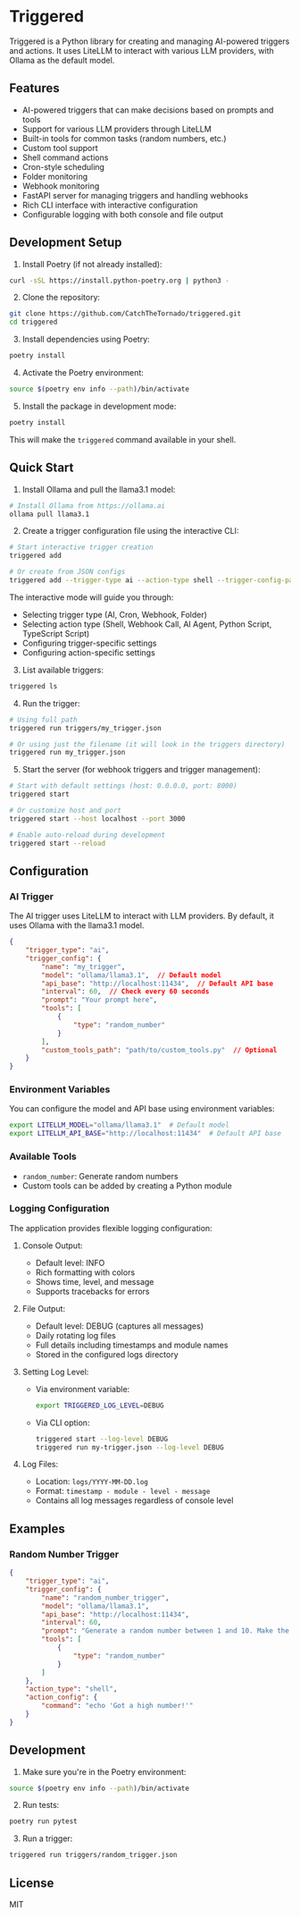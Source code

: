 # Triggered

Triggered is a Python library for creating and managing AI-powered triggers and actions. It uses LiteLLM to interact with various LLM providers, with Ollama as the default model.

## Features

- AI-powered triggers that can make decisions based on prompts and tools
- Support for various LLM providers through LiteLLM
- Built-in tools for common tasks (random numbers, etc.)
- Custom tool support
- Shell command actions
- Cron-style scheduling
- Folder monitoring
- Webhook monitoring
- FastAPI server for managing triggers and handling webhooks
- Rich CLI interface with interactive configuration
- Configurable logging with both console and file output

## Development Setup

1. Install Poetry (if not already installed):
```bash
curl -sSL https://install.python-poetry.org | python3 -
```

2. Clone the repository:
```bash
git clone https://github.com/CatchTheTornado/triggered.git
cd triggered
```

3. Install dependencies using Poetry:
```bash
poetry install
```

4. Activate the Poetry environment:
```bash
source $(poetry env info --path)/bin/activate
```

5. Install the package in development mode:
```bash
poetry install
```

This will make the `triggered` command available in your shell.

## Quick Start

1. Install Ollama and pull the llama3.1 model:
```bash
# Install Ollama from https://ollama.ai
ollama pull llama3.1
```

2. Create a trigger configuration file using the interactive CLI:
```bash
# Start interactive trigger creation
triggered add

# Or create from JSON configs
triggered add --trigger-type ai --action-type shell --trigger-config-path trigger.json --action-config-path action.json
```

The interactive mode will guide you through:
- Selecting trigger type (AI, Cron, Webhook, Folder)
- Selecting action type (Shell, Webhook Call, AI Agent, Python Script, TypeScript Script)
- Configuring trigger-specific settings
- Configuring action-specific settings

3. List available triggers:
```bash
triggered ls
```

4. Run the trigger:
```bash
# Using full path
triggered run triggers/my_trigger.json

# Or using just the filename (it will look in the triggers directory)
triggered run my_trigger.json
```

5. Start the server (for webhook triggers and trigger management):
```bash
# Start with default settings (host: 0.0.0.0, port: 8000)
triggered start

# Or customize host and port
triggered start --host localhost --port 3000

# Enable auto-reload during development
triggered start --reload
```

## Configuration

### AI Trigger

The AI trigger uses LiteLLM to interact with LLM providers. By default, it uses Ollama with the llama3.1 model.

```json
{
    "trigger_type": "ai",
    "trigger_config": {
        "name": "my_trigger",
        "model": "ollama/llama3.1",  // Default model
        "api_base": "http://localhost:11434",  // Default API base
        "interval": 60,  // Check every 60 seconds
        "prompt": "Your prompt here",
        "tools": [
            {
                "type": "random_number"
            }
        ],
        "custom_tools_path": "path/to/custom_tools.py"  // Optional
    }
}
```

### Environment Variables

You can configure the model and API base using environment variables:

```bash
export LITELLM_MODEL="ollama/llama3.1"  # Default model
export LITELLM_API_BASE="http://localhost:11434"  # Default API base
```

### Available Tools

- `random_number`: Generate random numbers
- Custom tools can be added by creating a Python module

### Logging Configuration

The application provides flexible logging configuration:

1. Console Output:
   - Default level: INFO
   - Rich formatting with colors
   - Shows time, level, and message
   - Supports tracebacks for errors

2. File Output:
   - Default level: DEBUG (captures all messages)
   - Daily rotating log files
   - Full details including timestamps and module names
   - Stored in the configured logs directory

3. Setting Log Level:
   - Via environment variable:
     ```bash
     export TRIGGERED_LOG_LEVEL=DEBUG
     ```
   - Via CLI option:
     ```bash
     triggered start --log-level DEBUG
     triggered run my-trigger.json --log-level DEBUG
     ```

4. Log Files:
   - Location: `logs/YYYY-MM-DD.log`
   - Format: `timestamp - module - level - message`
   - Contains all log messages regardless of console level

## Examples

### Random Number Trigger

```json
{
    "trigger_type": "ai",
    "trigger_config": {
        "name": "random_number_trigger",
        "model": "ollama/llama3.1",
        "api_base": "http://localhost:11434",
        "interval": 60,
        "prompt": "Generate a random number between 1 and 10. Make the decision based on the number - if >=5 then trigger otherwise don't trigger",
        "tools": [
            {
                "type": "random_number"
            }
        ]
    },
    "action_type": "shell",
    "action_config": {
        "command": "echo 'Got a high number!'"
    }
}
```

## Development

1. Make sure you're in the Poetry environment:
```bash
source $(poetry env info --path)/bin/activate
```

2. Run tests:
```bash
poetry run pytest
```

3. Run a trigger:
```bash
triggered run triggers/random_trigger.json
```

## License

MIT 